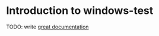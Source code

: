 # Introduction to windows-test

TODO: write [great documentation](http://jacobian.org/writing/what-to-write/)
